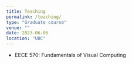 ```yaml
---
title: Teaching
permalink: /teaching/
type: "Graduate course"
venue: ""
date: 2023-06-06
location: "UBC"
---
```

- EECE 570: Fundamentals of Visual Computing